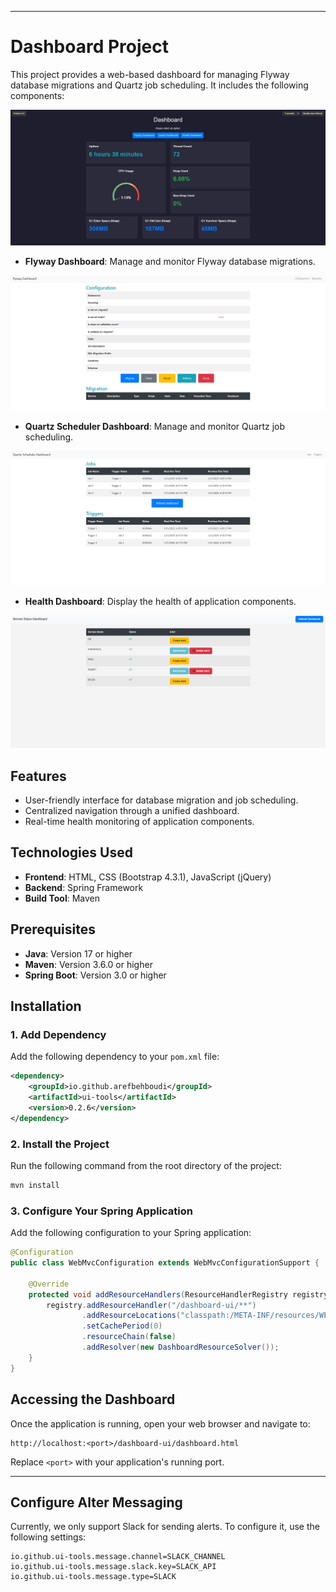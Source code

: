 
---

# Dashboard Project

This project provides a web-based dashboard for managing Flyway database migrations and Quartz job scheduling. It includes the following components:

![Alt Text](images/dashboard.png)

- **Flyway Dashboard**: Manage and monitor Flyway database migrations.

![Alt Text](images/flyway.png)

- **Quartz Scheduler Dashboard**: Manage and monitor Quartz job scheduling.

![Alt Text](images/quartz.png)

- **Health Dashboard**: Display the health of application components.

![Alt Text](images/health.png)

## Features

- User-friendly interface for database migration and job scheduling.
- Centralized navigation through a unified dashboard.
- Real-time health monitoring of application components.

## Technologies Used

- **Frontend**: HTML, CSS (Bootstrap 4.3.1), JavaScript (jQuery)
- **Backend**: Spring Framework
- **Build Tool**: Maven

## Prerequisites

- **Java**: Version 17 or higher
- **Maven**: Version 3.6.0 or higher
- **Spring Boot**: Version 3.0 or higher

## Installation

### 1. Add Dependency

Add the following dependency to your `pom.xml` file:

```xml
<dependency>
    <groupId>io.github.arefbehboudi</groupId>
    <artifactId>ui-tools</artifactId>
    <version>0.2.6</version>
</dependency>
```

### 2. Install the Project

Run the following command from the root directory of the project:

```bash
mvn install
```

### 3. Configure Your Spring Application

Add the following configuration to your Spring application:

```java
@Configuration
public class WebMvcConfiguration extends WebMvcConfigurationSupport {

    @Override
    protected void addResourceHandlers(ResourceHandlerRegistry registry) {
        registry.addResourceHandler("/dashboard-ui/**")
                .addResourceLocations("classpath:/META-INF/resources/WEB-INF/views/")
                .setCachePeriod(0)
                .resourceChain(false)
                .addResolver(new DashboardResourceSolver());
    }
}
```

## Accessing the Dashboard

Once the application is running, open your web browser and navigate to:

```
http://localhost:<port>/dashboard-ui/dashboard.html
```

Replace `<port>` with your application's running port.

---

## Configure Alter Messaging

Currently, we only support Slack for sending alerts. To configure it, use the following settings:

```
io.github.ui-tools.message.channel=SLACK_CHANNEL
io.github.ui-tools.message.slack.key=SLACK_API
io.github.ui-tools.message.type=SLACK
```
